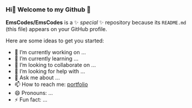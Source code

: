 ### Hi👋 Welcome to my Github :star_struck:
 

**EmsCodes/EmsCodes** is a ✨ _special_ ✨ repository because its `README.md` (this file) appears on your GitHub profile.

Here are some ideas to get you started:

- 🔭 I’m currently working on ...
- 🌱 I’m currently learning ...
- 👯 I’m looking to collaborate on ...
- 🤔 I’m looking for help with ...
- 💬 Ask me about ...
- 📫 How to reach me: [portfolio](https://makra-stenkloev.no/)
- 😄 Pronouns: ...
- ⚡ Fun fact: ...


